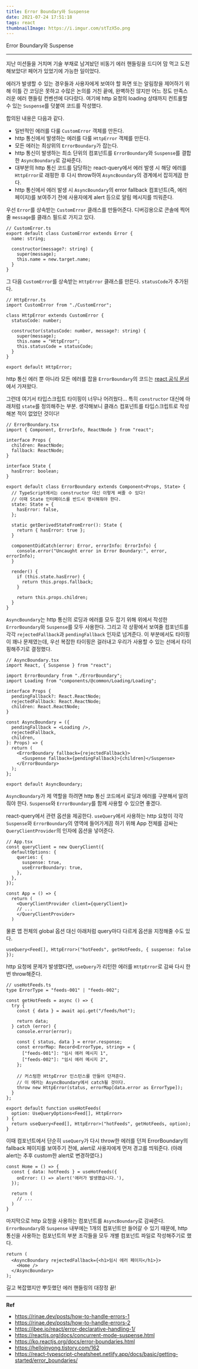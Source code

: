 ```yaml
---
title: Error Boundary와 Suspense
date: 2021-07-24 17:51:18
tags: react
thumbnailImage: https://i.imgur.com/stTzX5o.png
---
```


Error Boundary와 Suspense

<!-- more -->

---

지난 미션들을 거치며 기술 부채로 남겨놨던 비동기 에러 핸들링을 드디어 맘 먹고 도전해보았다! 페어가 있었기에 가능한 일이었다.

에러가 발생할 수 있는 경우들과 사용자에게 보여야 할 화면 또는 알림창을 제어하기 위해 이틀 간 코딩은 못하고 수많은 논의를 거친 끝에, 완벽하진 않지만 어느 정도 만족스러운 에러 핸들링 컨벤션에 다다랐다. 여기에 http 요청의 loading 상태까지 컨트롤할 수 있는 `Suspense`를 덧붙여 코드를 작성했다.

합의된 내용은 다음과 같다.

- 일반적인 에러를 다룰 `CustomError` 객체를 만든다.
- http 통신에서 발생하는 에러를 다룰 `HttpError` 객체를 만든다.
- 모든 에러는 최상위의 `ErrorBoundary`가 잡는다.
- http 통신이 발생하는 최소 단위의 컴포넌트를 `ErrorBoundary`와 `Suspense`를 결합한 `AsyncBoundary`로 감싸준다.
- 대부분의 http 통신 코드를 담당하는 react-query에서 에러 발생 시 해당 에러를 `HttpError`로 래핑한 후 다시 throw하여 `AsyncBoundary`의 경계에서 잡히게끔 한다.
- http 통신에서 에러 발생 시 `AsyncBoundary`의 error fallback 컴포넌트(즉, 에러 페이지)를 보여주기 전에 사용자에게 alert 등으로 알림 메시지를 띄워준다.

우선 `Error`를 상속받는 `CustomError` 클래스를 만들어준다. 디버깅용으로 콘솔에 찍어줄 `message`를 클래스 필드로 가지고 있다.

```tsx
// CustomError.ts
export default class CustomError extends Error {
  name: string;

  constructor(message?: string) {
    super(message);
    this.name = new.target.name;
  }
}
```

그 다음 `CustomError`를 상속받는 `HttpError` 클래스를 만든다. `statusCode`가 추가된다.

```tsx
// HttpError.ts
import CustomError from "./CustomError";

class HttpError extends CustomError {
  statusCode: number;

  constructor(statusCode: number, message?: string) {
    super(message);
    this.name = "HttpError";
    this.statusCode = statusCode;
  }
}

export default HttpError;
```

http 통신 에러 뿐 아니라 모든 에러를 잡을 `ErrorBoundary`의 코드는 [react 공식 문서](https://ko.reactjs.org/docs/error-boundaries.html)에서 가져왔다.

그런데 여기서 타입스크립트 타이핑이 너무나 어려웠다… 특히 `constructor` 대신에 아래처럼 `state`를 정의해주는 부분. 생각해보니 클래스 컴포넌트를 타입스크립트로 작성해본 적이 없었던 것이다!

```tsx
// ErrorBoundary.tsx
import { Component, ErrorInfo, ReactNode } from "react";

interface Props {
  children: ReactNode;
  fallback: ReactNode;
}

interface State {
  hasError: boolean;
}

export default class ErrorBoundary extends Component<Props, State> {
  // TypeScript에서는 constructor 대신 이렇게 써줄 수 있다!
  // 이때 State 인터페이스를 반드시 명시해줘야 한다.
  state: State = {
    hasError: false,
  };

  static getDerivedStateFromError(): State {
    return { hasError: true };
  }

  componentDidCatch(error: Error, errorInfo: ErrorInfo) {
    console.error("Uncaught error in Error Boundary:", error, errorInfo);
  }

  render() {
    if (this.state.hasError) {
      return this.props.fallback;
    }

    return this.props.children;
  }
}
```

`AsyncBoundary`는 http 통신의 로딩과 에러를 모두 잡기 위해 위에서 작성한 `ErrorBoundary`와 `Suspense`를 모두 사용한다. 그리고 각 상황에서 보여줄 컴포넌트를 각각 `rejectedFallback`과 `pendingFallback` 인자로 넘겨준다. 이 부분에서도 타이핑이 꽤나 문제였는데, 우선 복잡한 타이핑은 걸러내고 우리가 사용할 수 있는 선에서 타이핑해주기로 결정했다.

```tsx
// AsyncBoundary.tsx
import React, { Suspense } from "react";

import ErrorBoundary from "./ErrorBoundary";
import Loading from "components/@common/Loading/Loading";

interface Props {
  pendingFallback?: React.ReactNode;
  rejectedFallback: React.ReactNode;
  children: React.ReactNode;
}

const AsyncBoundary = ({
  pendingFallback = <Loading />,
  rejectedFallback,
  children,
}: Props) => {
  return (
    <ErrorBoundary fallback={rejectedFallback}>
      <Suspense fallback={pendingFallback}>{children}</Suspense>
    </ErrorBoundary>
  );
};

export default AsyncBoundary;
```

`AsyncBoundary`가 제 역할을 하려면 http 통신 코드에서 로딩과 에러를 구분해서 알려줘야 한다. `Suspense`와 `ErrorBoundary`를 함께 사용할 수 있으면 좋겠다.

react-query에서 관련 옵션을 제공한다. `useQuery`에서 사용하는 http 요청이 각각 `Suspense`와 `ErrorBoundary`의 영역에 들어가게끔 하기 위해 App 전체를 감싸는 `QueryClientProvider`의 인자에 옵션을 넣어준다.

```tsx
// App.tsx
const queryClient = new QueryClient({
  defaultOptions: {
    queries: {
      suspense: true,
      useErrorBoundary: true,
    },
  },
});

const App = () => {
  return (
    <QueryClientProvider client={queryClient}>
    // ...
    </QueryClientProvider>
  )
```

물론 앱 전체의 global 옵션 대신 아래처럼 query마다 다르게 옵션을 지정해줄 수도 있다.

```tsx
useQuery<Feed[], HttpError>("hotFeeds", getHotFeeds, { suspense: false });
```

http 요청에 문제가 발생했다면, `useQuery`가 리턴한 에러를 `HttpError`로 감싸 다시 한번 throw해준다.

```tsx
// useHotFeeds.ts
type ErrorType = "feeds-001" | "feeds-002";

const getHotFeeds = async () => {
  try {
    const { data } = await api.get("/feeds/hot");

    return data;
  } catch (error) {
    console.error(error);

    const { status, data } = error.response;
    const errorMap: Record<ErrorType, string> = {
      ["feeds-001"]: "임시 에러 메시지 1",
      ["feeds-002"]: "임시 에러 메시지 2",
    };

    // 커스텀한 HttpError 인스턴스를 만들어 던져준다.
    // 이 에러는 AsyncBoundary에서 catch될 것이다.
    throw new HttpError(status, errorMap[data.error as ErrorType]);
  }
};

export default function useHotFeeds(
  option: UseQueryOptions<Feed[], HttpError>
) {
  return useQuery<Feed[], HttpError>("hotFeeds", getHotFeeds, option);
}
```

이때 컴포넌트에서 단순히 `useQuery`가 다시 throw한 에러를 던져 ErrorBoundary의 fallback 페이지를 보여주기 전에, alert로 사용자에게 먼저 경고를 띄워준다. (아래 alert는 추후 custom한 alert로 변경하였다.)

```tsx
const Home = () => {
  const { data: hotFeeds } = useHotFeeds({
    onError: () => alert('에러가 발생했습니다.'),
  });

  return (
    // ...
  )
}
```

마지막으로 http 요청을 사용하는 컴포넌트를 `AsyncBoundary`로 감싸준다. `ErrorBoundary`와 `Suspense` 내부에는 1개의 컴포넌트만 들어갈 수 있기 때문에, http 통신을 사용하는 컴포넌트의 부분 조각들을 모두 개별 컴포넌트 파일로 작성해주기로 했다.

```tsx
return (
  <AsyncBoundary rejectedFallback={<h1>임시 에러 페이지</h1>}>
    <Home />
  </AsyncBoundary>
);
```

길고 복잡했지만 뿌듯했던 에러 핸들링의 대장정 끝!

---

**Ref**

- https://rinae.dev/posts/how-to-handle-errors-1
- https://rinae.dev/posts/how-to-handle-errors-2
- https://jbee.io/react/error-declarative-handling-1/
- https://reactjs.org/docs/concurrent-mode-suspense.html
- https://ko.reactjs.org/docs/error-boundaries.html
- https://helloinyong.tistory.com/162
- https://react-typescript-cheatsheet.netlify.app/docs/basic/getting-started/error_boundaries/
